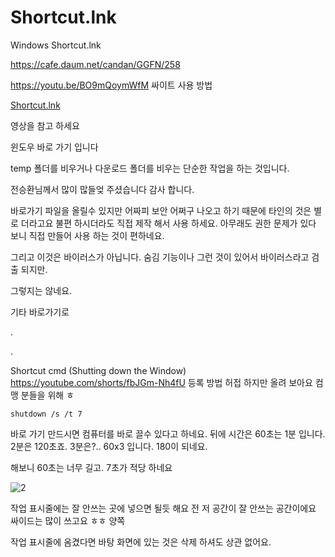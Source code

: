 # Shortcut.lnk
Windows Shortcut.lnk

https://cafe.daum.net/candan/GGFN/258

https://youtu.be/BO9mQoymWfM
싸이트 사용 방법

[Shortcut.lnk](https://youtu.be/LpBoQepC08U)

영상을 참고 하세요

윈도우 바로 가기 입니다

temp 폴더를 비우거나 다운로드 폴더를 비우는 단순한 작업을 하는 것입니다.

전승환님께서 많이 많들엊 주셨습니다 감사 합니다.


바로가기 파일을 올릴수 있지만 어짜피 보안 어쩌구 나오고 하기 때문에 타인의 것은 별로 더라고요
불편 하시더라도 직접 제작 해서 사용 하세요. 아무래도 권한 문제가 있다 보니 직접 만들어 사용 하는 것이 편하네요.

그리고 이것은 바이러스가 아닙니다. 숨김 기능이나 그런 것이 있어서 바이러스라고 검출 되지만.

그렇지는 않네요.

기타 바로가기로

.

.

Shortcut cmd (Shutting down the Window) https://youtube.com/shorts/fbJGm-Nh4fU 등록 방법 허접 하지만 올려 보아요 컴맹 분들을 위해 ㅎ
```
shutdown /s /t 7
```
바로 가기 만드시면 컴퓨터를 바로 끌수 있다고 하네요. 뒤에 시간은 60초는 1분 입니다. 2분은 120초죠.
3분은?.. 60x3 입니다. 180이 되네요.

해보니 60초는 너무 길고. 7초가 적당 하네요 

![2](https://user-images.githubusercontent.com/1571600/169669385-ec378ac2-0d28-491a-9317-bff51420006e.png)

작업 표시줄에는 잘 안쓰는 곳에 넣으면 될듯 해요 전 저 공간이 잘 안쓰는 공간이에요 싸이드는 많이 쓰고요 ㅎㅎ 양쪽 

작업 표시줄에 옴겼다면 바탕 화면에 있는 것은 삭제 하셔도 상관 없어요.
